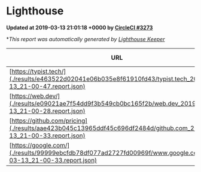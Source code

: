 
# Lighthouse

**Updated at 2019-03-13 21:01:18 +0000 by [CircleCI #3273](https://circleci.com/gh/ItinerisLtd/lighthouse-keeper-example/3273)**

**This report was automatically generated by [Lighthouse Keeper](https://github.com/itinerisltd/lighthouse-keeper)*

| URL | Performance | Accessibility | Best Practices | SEO | PWA | Updated At |
| --- | --- | --- | --- | --- | --- | --- |
| [https://typist.tech/](./results/e463522d02041e06b035e8f61910fd43/typist.tech_2019-03-13_21-00-47.report.json) | 1 |  |  |  |  | 2019-03-13T21:00:47.897Z |
| [https://web.dev/](./results/e09021ae7f54dd9f3b549cb0bc165f2b/web.dev_2019-03-13_21-00-28.report.json) | 0.92 | 0.93 | 1 | 0.87 | 1 | 2019-03-13T21:00:28.094Z |
| [https://github.com/pricing](./results/aae423b045c13965ddf45c696df2484d/github.com_2019-03-13_21-00-33.report.json) | 0.8 | 0.89 | 0.93 | 0.9 | 0.58 | 2019-03-13T21:00:33.739Z |
| [https://google.com/](./results/99999ebcfdb78df077ad2727fd00969f/www.google.com_2019-03-13_21-00-33.report.json) | 0.94 | 0.71 | 0.93 | 0.82 | 0.58 | 2019-03-13T21:00:33.579Z |
